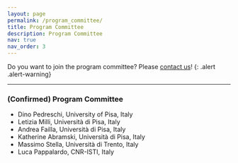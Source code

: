 ```yaml
---
layout: page
permalink: /program_committee/
title: Program Committee
description: Program Committee
nav: true
nav_order: 3
---
```


Do you want to join the program committee? Please <a href="mailto:giulio.rossetti@isti.cnr.it
">contact us</a>!
{: .alert .alert-warning}

<hr>

### (Confirmed) Program Committee

<ul>
    <li>Dino Pedreschi, University of Pisa, Italy</li>
    <li>Letizia Milli, Università di Pisa, Italy</li>
    <li>Andrea Failla, Università di Pisa, Italy</li>
    <li>Katherine Abramski, Università di Pisa, Italy</li>
    <li>Massimo Stella, Università di Trento, Italy</li>
    <li>Luca Pappalardo, CNR-ISTI, Italy</li>
   <!-- <li>Matteo Cinelli, Sapienza University of Rome, Italy</li>
    <li>Alessandro Galeazzi, Università Ca Foscari, Italy</li>
    
    <li>Rémy Cazabet, University of Lyon, France</li>
    <li>Matthew DeVerna, Indiana University Bloomington, US</li>
    <li>Michele Coscia,	University of Copenhagen, Denmark</li>
    <li>Yoed Kenett, Israel Institute of Technology, Israel</li>
    <li>Szymon Talaga, University of Warsaw, Poland</li>
    <li>Onur Varol, Sabanci University, Turkey</li>
    <li>Rajesh Sharma, University of Tartu, Estonia</li>
    <li>Matteo Magnani	University of Uppsala, Sweden</li>
    <li>Diego R. Amancio, Universitade de Sao Paulo, Brazil</li>
    <li>Carlos Henrique Gomes Ferreira, Universidade Federal de Ouro Preto, Brazil</li>
    <li>Arnab K. Sarker, MIT, USs</li> -->
</ul>

<hr>